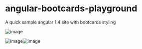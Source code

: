 # angular-bootcards-playground 
A quick sample angular 1.4 site with bootcards styling

![image](https://cloud.githubusercontent.com/assets/4294995/8879235/36df4dd0-31fe-11e5-97cc-db5dffa3bf1f.png)


![image](https://cloud.githubusercontent.com/assets/4294995/8879249/489f2d2e-31fe-11e5-8c50-2729ee3a0265.png)![image](https://cloud.githubusercontent.com/assets/4294995/8879262/5bc63604-31fe-11e5-99fd-a9b1d5aa9e23.png)



